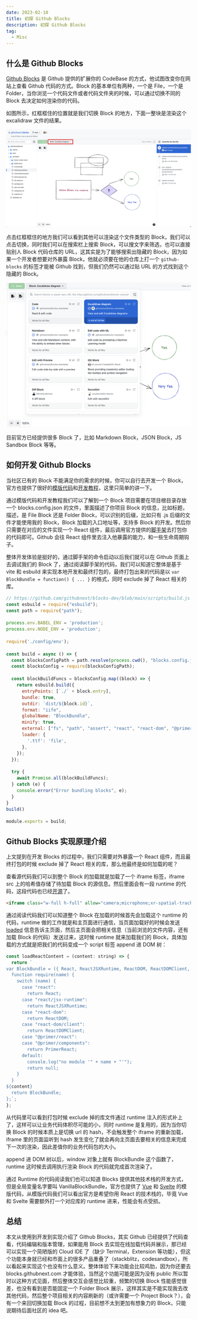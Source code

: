 ```yaml
---
date: 2023-02-18
title: 初探 Github Blocks
description: 初探 Github Blocks
tag:
  - Misc
---
```


## 什么是 Github Blocks

[Github Blocks](https://blocks.githubnext.com/) 是 Github 提供的扩展你的 CodeBase 的方式，他试图改变你在网站上查看 Github 代码的方式。Block 的基本单位有两种，一个是 File，一个是 Folder，当你浏览一个代码文件或者代码文件夹的时候，可以通过切换不同的 Block 去决定如何渲染你的代码。

如图所示，红框框住的位置就是我们切换 Block 的地方，下面一整块是渲染这个 excalidraw 文件的结果。

![images](../assets/github-blocks.png)

点击红框框住的地方我们可以看到其他可以渲染这个文件类型的 Block，我们可以点击切换，同时我们可以在搜索栏上搜索 Block，可以搜文字来筛选，也可以直接贴别人 Block 代码仓库的 URL，这其实是为了能够搜索出隐藏的 Block，因为如果一个开发者想要对外暴露 Block，他就必须要在他的仓库上打一个 `github-blocks` 的标签才能被 Github 找到，但我们仍然可以通过贴 URL 的方式找到这个隐藏的 Block。

![images](../assets/github-blocks-picker.png)

目前官方已经提供很多 Block 了，比如 Markdown Block，JSON Block，JS Sandbox Block 等等。
## 如何开发 Github Blocks

当社区已有的 Block 不能满足你的需求的时候，你可以自行去开发一个 Block，官方也提供了很好的[模版代码](https://github.com/githubnext/blocks-template)和[开发教程](https://github.com/githubnext/blocks/tree/main/docs/Developing%20blocks)，这里只简单的讲一下。

通过模版代码和开发教程我们可以了解到一个 Block 项目需要在项目根目录存放一个 blocks.config.json 的文件，里面描述了你项目 Block 的信息，比如标题，描述，是 File Block 还是 Folder Block，可以识别的后缀，比如只有 .js 后缀的文件才能使用我的 Block，Block 加载的入口地址等，支持多 Block 的开发。然后你只需要在对应的文件实现一个 React 组件，最后调用官方提供的[脚手架](https://github.com/githubnext/blocks-dev)去打包你的代码即可。Github 会往 React 组件里去注入他暴露的能力，和一些生命周期钩子。

整体开发体验是挺好的，通过脚手架的命令启动以后我们就可以在 Github 页面上去调试我们的 Block 了，通过阅读脚手架的代码，我们可以知道它整体是基于 vite 和 esbuild 来实现本地开发和最终打包的，最终打包出来的代码是以 `var BlockBundle = function() { ... }` 的格式，同时 exclude 掉了 React 相关的库。

```js
// https://github.com/githubnext/blocks-dev/blob/main/scripts/build.js
const esbuild = require("esbuild");
const path = require("path");

process.env.BABEL_ENV = 'production';
process.env.NODE_ENV = 'production';

require('./config/env');

const build = async () => {
  const blocksConfigPath = path.resolve(process.cwd(), "blocks.config.json");
  const blocksConfig = require(blocksConfigPath);

  const blockBuildFuncs = blocksConfig.map((block) => {
    return esbuild.build({
      entryPoints: [`./` + block.entry],
      bundle: true,
      outdir: `dist/${block.id}`,
      format: "iife",
      globalName: "BlockBundle",
      minify: true,
      external: ["fs", "path", "assert", "react", "react-dom", "@primer/react"],
      loader: {
        '.ttf': 'file',
      },
    });
  });

  try {
    await Promise.all(blockBuildFuncs);
  } catch (e) {
    console.error("Error bundling blocks", e);
  }
}
build()

module.exports = build;
```

## Github Blocks 实现原理介绍

上文提到在开发 Blocks 的过程中，我们只需要对外暴露一个 React 组件，而且最终打包的时候 exclude 掉了 React 相关的库，那么他最终是如何加载的呢？

查看源代码我们可以到整个 Block 的加载就是加载了一个 iframe 标签，iframe src 上的哈希值存储了待加载 Block 的源信息。然后里面会有一段 runtime 的代码，这段代码也已经[开源](https://github.com/githubnext/blocks-runtime)了。

```html
<iframe class="w-full h-full" allow="camera;microphone;xr-spatial-tracking" sandbox="allow-scripts allow-same-origin allow-forms allow-top-navigation-by-user-activation allow-popups" src="https://blocks-sandbox.githubnext.com#%7B%22block%22%3A%7B%22type%22%3A%22folder%22%2C%22id%22%3A%22dashboard%22%2C%22title%22%3A%22Dashboard%22%2C%22description%22%3A%22View%20other%20blocks%20in%20a%20dashboard%20view%22%2C%22entry%22%3A%22blocks%2Ffolder-blocks%2Fdashboard%2Findex.tsx%22%2C%22example_path%22%3A%22https%3A%2F%2Fgithub.com%2Fgithubnext%2Fblocks-tutorial%22%2C%22owner%22%3A%22githubnext%22%2C%22repo%22%3A%22blocks-examples%22%7D%2C%22context%22%3A%7B%22repo%22%3A%22blocks%22%2C%22owner%22%3A%22githubnext%22%2C%22path%22%3A%22docs%2FDeveloping%20blocks%22%2C%22sha%22%3A%22main%22%7D%7D"></iframe>
```

通过阅读代码我们可以知道整个 Block 在加载的时候首先会加载这个 runtime 的代码，runtime 做的工作就是和主页面进行通信，当页面加载好的时候会发送 [loaded](https://github.com/githubnext/blocks-runtime/blob/main/src/events.ts#L100) 信息告诉主页面，然后主页面会把相关信息（当前浏览的文件内容，还有加载 Block 的代码）发送过来，这时候 runtime 就来加载我们的 Block，具体加载的方式就是把我们的代码变成一个 script 标签 append 进 DOM 树：

```js
const loadReactContent = (content: string) => {
  return `
var BlockBundle = ({ React, ReactJSXRuntime, ReactDOM, ReactDOMClient, PrimerReact }) => {
  function require(name) {
    switch (name) {
      case "react":
        return React;
      case "react/jsx-runtime":
        return ReactJSXRuntime;
      case "react-dom":
        return ReactDOM;
      case "react-dom/client":
        return ReactDOMClient;
      case "@primer/react":
      case "@primer/components":
        return PrimerReact;
      default:
        console.log("no module '" + name + "'");
        return null;
    }
  }
${content}
  return BlockBundle;
};`;
};
```

从代码里可以看到打包时候 exclude 掉的库文件通过 runtime 注入的形式补上了，这样可以让业务代码体积尽可能的小，同时 runtime 是复用的，因为当你切换 Block 的时候本质上是切换 url 的 hash，不会触发整个 iframe 的重新加载，iframe 里的页面监听到 hash 发生变化了就会再向主页面去要相关的信息来完成下一次的渲染，因此差值你的业务代码包的大小。

append 进 DOM 树以后，window 对象上就有 BlockBundle 这个函数了，runtime 这时候去调用执行渲染 Block 的代码就完成首次渲染了。

通过 Runtime 的代码阅读我们也可以知道 Blocks 提供其他技术栈的开发方式，但是全局变量名字要叫 VanillaBlockBundle，官方也提供了 [Vue](https://github.com/githubnext/blocks-template-vue) 和 [Svelte](https://github.com/githubnext/blocks-template-svelte) 的模版代码，从模版代码我们可以看出官方是希望你用 React 的技术栈的，毕竟 Vue 和 Svelte 需要额外打一个对应库的 runtime 进来，性能会有点受损。

## 总结

本文从使用到开发到实现介绍了 Github Blocks，其实 Github 已经提供了代码查看，代码编辑和版本管理，如果能用 Block 去实现在线加载代码并展示，那已经可以实现一个简陋版的 Cloud IDE 了（缺少 Terminal，Extension 等功能），但这个功能本身就已经和市面上的很多产品重叠了（stackblitz，codesandbox），所以看起来实现这个也没有什么意义。整体体验下来功能会比较鸡肋，因为你还要去 blocks.githubnext.com 才能体验，当然这个功能可能是因为没有 public 所以暂时以这种方式见面，然后整体交互会感觉比较重，频繁的切换 Block 性能感觉很差，也没有看到是否能固定一个 Folder Block 展示，这样其实是不能实现我去改其他代码，然后整个项目相关的内容刷新的（或许需要一个 Project Block？），会有一个来回切换加载 Block 的过程，目前想不太到更加有想象力的 Block，只能说期待后面社区的 idea 吧。
